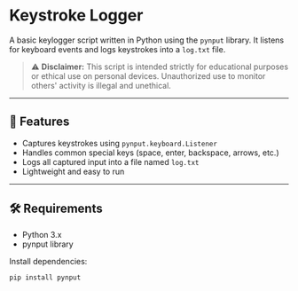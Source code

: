 # Keystroke Logger 

A basic keylogger script written in Python using the `pynput` library. It listens for keyboard events and logs keystrokes into a `log.txt` file.

> ⚠️ **Disclaimer:** This script is intended strictly for educational purposes or ethical use on personal devices. Unauthorized use to monitor others' activity is illegal and unethical.

---

## 📌 Features

- Captures keystrokes using `pynput.keyboard.Listener`
- Handles common special keys (space, enter, backspace, arrows, etc.)
- Logs all captured input into a file named `log.txt`
- Lightweight and easy to run

---

## 🛠️ Requirements

- Python 3.x  
- pynput library  

Install dependencies:

```bash
pip install pynput
